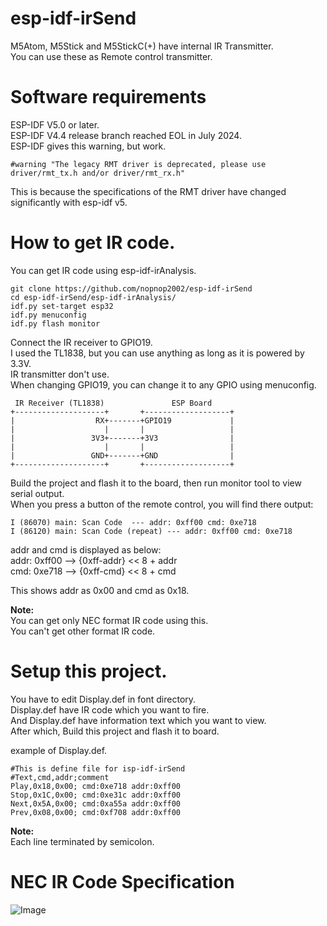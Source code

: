 # esp-idf-irSend
M5Atom, M5Stick and M5StickC(+) have internal IR Transmitter.   
You can use these as Remote control transmitter.   

# Software requirements
ESP-IDF V5.0 or later.   
ESP-IDF V4.4 release branch reached EOL in July 2024.   
ESP-IDF gives this warning, but work.   

```
#warning "The legacy RMT driver is deprecated, please use driver/rmt_tx.h and/or driver/rmt_rx.h"
```
This is because the specifications of the RMT driver have changed significantly with esp-idf v5.   


# How to get IR code.
You can get IR code using esp-idf-irAnalysis.   

```
git clone https://github.com/nopnop2002/esp-idf-irSend
cd esp-idf-irSend/esp-idf-irAnalysis/
idf.py set-target esp32
idf.py menuconfig
idf.py flash monitor
```

Connect the IR receiver to GPIO19.   
I used the TL1838, but you can use anything as long as it is powered by 3.3V.   
IR transmitter don't use.   
When changing GPIO19, you can change it to any GPIO using menuconfig.   

```
 IR Receiver (TL1838)               ESP Board
+--------------------+       +-------------------+
|                  RX+-------+GPIO19             |
|                    |       |                   |
|                 3V3+-------+3V3                |
|                    |       |                   |
|                 GND+-------+GND                |
+--------------------+       +-------------------+
```

Build the project and flash it to the board, then run monitor tool to view serial output.   
When you press a button of the remote control, you will find there output:   
```
I (86070) main: Scan Code  --- addr: 0xff00 cmd: 0xe718
I (86120) main: Scan Code (repeat) --- addr: 0xff00 cmd: 0xe718
```
addr and cmd is displayed as below:   
addr: 0xff00 --> {0xff-addr} << 8 + addr   
cmd: 0xe718 --> {0xff-cmd} << 8 + cmd   

This shows addr as 0x00 and cmd as 0x18.

**Note:**   
You can get only NEC format IR code using this.   
You can't get other format IR code.   


# Setup this project.
You have to edit Display.def in font directory.   
Display.def have IR code which you want to fire.   
And Display.def have information text which you want to view.   
After which, Build this project and flash it to board.   

example of Display.def.   
```
#This is define file for isp-idf-irSend
#Text,cmd,addr;comment
Play,0x18,0x00; cmd:0xe718 addr:0xff00
Stop,0x1C,0x00; cmd:0xe31c addr:0xff00
Next,0x5A,0x00; cmd:0xa55a addr:0xff00
Prev,0x08,0x00; cmd:0xf708 addr:0xff00
```

**Note:**   
Each line terminated by semicolon.


# NEC IR Code Specification
![Image](https://github.com/user-attachments/assets/637539d1-9b77-43dd-bcda-c38454059b40)

